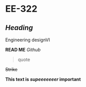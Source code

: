 # EE-322
## _Heading_ 
Engineering designVI

**READ ME**
_Github_
> quote
>
 ~~Strike~~
 
**This text is _supeeeeeeer_ important**
